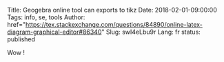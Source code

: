 Title: Geogebra online tool can exports to tikz
Date: 2018-02-01-09:00:00
Tags: info, se, tools
Author: href="https://tex.stackexchange.com/questions/84890/online-latex-diagram-graphical-editor#86340"
Slug: swI4eLbu9r
Lang: fr
status: published

Wow !
